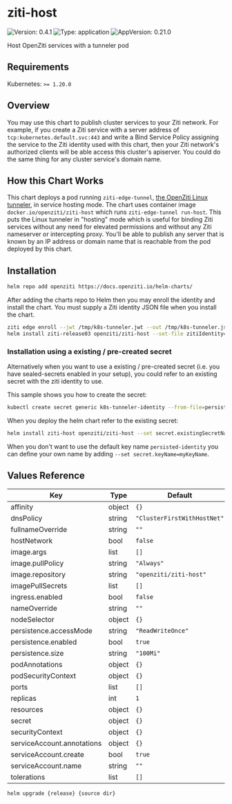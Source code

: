 <!-- README.md generated by helm-docs from README.md.gotmpl -->
# ziti-host

![Version: 0.4.1](https://img.shields.io/badge/Version-0.4.1-informational?style=flat-square) ![Type: application](https://img.shields.io/badge/Type-application-informational?style=flat-square) ![AppVersion: 0.21.0](https://img.shields.io/badge/AppVersion-0.21.0-informational?style=flat-square)

Host OpenZiti services with a tunneler pod

## Requirements

Kubernetes: `>= 1.20.0`

## Overview

You may use this chart to publish cluster services to your Ziti network. For example, if you create a Ziti service with a server address of `tcp:kubernetes.default.svc:443` and write a Bind Service Policy assigning the service to the Ziti identity used with this chart, then your Ziti network's authorized clients will be able access this cluster's apiserver. You could do the same thing for any cluster service's domain name.

## How this Chart Works

This chart deploys a pod running `ziti-edge-tunnel`, [the OpenZiti Linux tunneler](https://docs.openziti.io/docs/reference/tunnelers/linux/), in service hosting mode. The chart uses container image `docker.io/openziti/ziti-host` which runs `ziti-edge-tunnel run-host`. This puts the Linux tunneler in "hosting" mode which is useful for binding Ziti services without any need for elevated permissions and without any Ziti nameserver or intercepting proxy. You'll be able to publish any server that is known by an IP address or domain name that is reachable from the pod deployed by this chart.

## Installation

```bash
helm repo add openziti https://docs.openziti.io/helm-charts/
```

After adding the charts repo to Helm then you may enroll the identity and install the chart. You must supply a Ziti identity JSON file when you install the chart.

```bash
ziti edge enroll --jwt /tmp/k8s-tunneler.jwt --out /tmp/k8s-tunneler.json
helm install ziti-release03 openziti/ziti-host --set-file zitiIdentity=/tmp/k8s-tunneler-03.json
```

### Installation using a existing / pre-created secret

Alternatively when you want to use a existing / pre-created secret (i.e. you have sealed-secrets enabled in your setup), you could refer to an existing secret with the ziti identity to use.

This sample shows you how to create the secret:

```bash
kubectl create secret generic k8s-tunneler-identity --from-file=persisted-identity=k8s-tunneler.json
```

When you deploy the helm chart refer to the existing secret:

```bash
helm install ziti-host openziti/ziti-host --set secret.existingSecretName=k8s-tunneler-identity
```

When you don't want to use the default key name `persisted-identity` you can define your own name by adding `--set secret.keyName=myKeyName`.

## Values Reference

| Key | Type | Default | Description |
|-----|------|---------|-------------|
| affinity | object | `{}` |  |
| dnsPolicy | string | `"ClusterFirstWithHostNet"` |  |
| fullnameOverride | string | `""` |  |
| hostNetwork | bool | `false` |  |
| image.args | list | `[]` |  |
| image.pullPolicy | string | `"Always"` |  |
| image.repository | string | `"openziti/ziti-host"` |  |
| imagePullSecrets | list | `[]` |  |
| ingress.enabled | bool | `false` |  |
| nameOverride | string | `""` |  |
| nodeSelector | object | `{}` |  |
| persistence.accessMode | string | `"ReadWriteOnce"` |  |
| persistence.enabled | bool | `true` |  |
| persistence.size | string | `"100Mi"` |  |
| podAnnotations | object | `{}` |  |
| podSecurityContext | object | `{}` |  |
| ports | list | `[]` |  |
| replicas | int | `1` |  |
| resources | object | `{}` |  |
| secret | object | `{}` |  |
| securityContext | object | `{}` |  |
| serviceAccount.annotations | object | `{}` |  |
| serviceAccount.create | bool | `true` |  |
| serviceAccount.name | string | `""` |  |
| tolerations | list | `[]` |  |

```bash
helm upgrade {release} {source dir}
```

<!-- README.md generated by helm-docs from README.md.gotmpl -->
